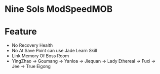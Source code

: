 # Nine Sols ModSpeedMOB

# Feature
- No Recovery Health
- No At Save Point can use Jade Learn Skill
- Link Memory Of Boss Room
- YingZhao -> Goumang -> Yanloa -> Jiequan -> Lady Ethereal -> Fuxi -> Jee -> True Eigong

